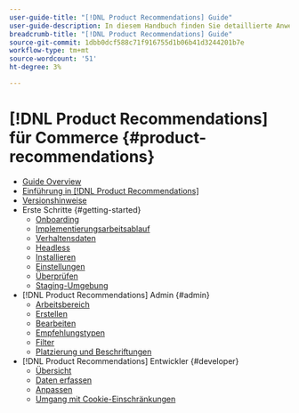 ```yaml
---
user-guide-title: "[!DNL Product Recommendations] Guide"
user-guide-description: In diesem Handbuch finden Sie detaillierte Anweisungen zur Verwendung von [!DNL Product Recommendations] aus Adobe Commerce.
breadcrumb-title: "[!DNL Product Recommendations] Guide"
source-git-commit: 1dbb0dcf588c71f916755d1b06b41d3244201b7e
workflow-type: tm+mt
source-wordcount: '51'
ht-degree: 3%

---
```


# [!DNL Product Recommendations] für Commerce {#product-recommendations}

- [Guide Overview](guide-overview.md)
- [Einführung in [!DNL Product Recommendations]](overview.md)
- [Versionshinweise](release-notes.md)
- Erste Schritte {#getting-started}
   - [Onboarding](onboarding.md)
   - [Implementierungsarbeitsablauf](implementation-workflow.md)
   - [Verhaltensdaten](behavioral-data.md)
   - [Headless](headless.md)
   - [Installieren](install-configure.md)
   - [Einstellungen](settings.md)
   - [Überprüfen](verify.md)
   - [Staging-Umgebung](staging-environment.md)
- [!DNL Product Recommendations] Admin {#admin}
   - [Arbeitsbereich](workspace.md)
   - [Erstellen](create.md)
   - [Bearbeiten](edit.md)
   - [Empfehlungstypen](type.md)
   - [Filter](filters.md)
   - [Platzierung und Beschriftungen](placement.md)
- [!DNL Product Recommendations] Entwickler {#developer}
   - [Übersicht](development-overview.md)
   - [Daten erfassen](events.md)
   - [Anpassen](customize.md)
   - [Umgang mit Cookie-Einschränkungen](setting-cookie.md)
